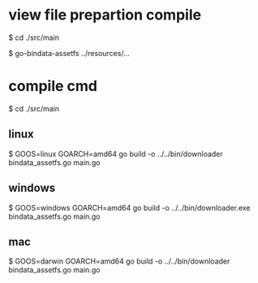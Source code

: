 # view file prepartion compile
$ cd ./src/main

$ go-bindata-assetfs ../resources/...

# compile cmd
$ cd ./src/main
## linux
$ GOOS=linux GOARCH=amd64 go build -o ../../bin/downloader bindata_assetfs.go main.go

## windows
$ GOOS=windows GOARCH=amd64 go build -o ../../bin/downloader.exe bindata_assetfs.go main.go

## mac
$ GOOS=darwin GOARCH=amd64 go build -o ../../bin/downloader bindata_assetfs.go main.go

